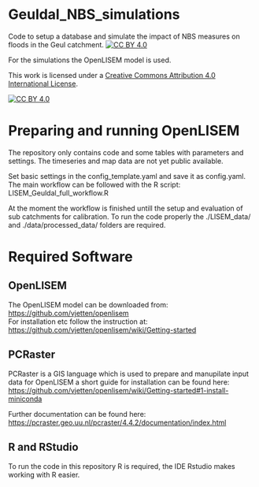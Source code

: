 # Geuldal_NBS_simulations
Code to setup a database and simulate the impact of NBS measures on floods in the Geul catchment.
[![CC BY 4.0][cc-by-shield]][cc-by]

For the simulations the OpenLISEM model is used.


This work is licensed under a
[Creative Commons Attribution 4.0 International License][cc-by].

[![CC BY 4.0][cc-by-image]][cc-by]

[cc-by]: http://creativecommons.org/licenses/by/4.0/
[cc-by-image]: https://i.creativecommons.org/l/by/4.0/88x31.png
[cc-by-shield]: https://img.shields.io/badge/License-CC%20BY%204.0-lightgrey.svg

# Preparing and running OpenLISEM
The repository only contains code and some tables with parameters and settings. The timeseries and map data are not yet public available. 

Set basic settings in the config_template.yaml and save it as config.yaml. 
The main workflow can be followed with the R script: LISEM_Geuldal_full_workflow.R  

At the moment the workflow is finished untill the setup and evaluation of sub catchments for calibration.
To run the code properly the ./LISEM_data/ and ./data/processed_data/ folders are required.

# Required Software

## OpenLISEM
The OpenLISEM model can be downloaded from: https://github.com/vjetten/openlisem  
For installation etc follow the instruction at: https://github.com/vjetten/openlisem/wiki/Getting-started

## PCRaster
PCRaster is a GIS language which is used to prepare and manupilate input data for OpenLISEM a short guide for installation can be found here: https://github.com/vjetten/openlisem/wiki/Getting-started#1-install-miniconda

Further documentation can be found here: https://pcraster.geo.uu.nl/pcraster/4.4.2/documentation/index.html

## R and RStudio
To run the code in this repository R is required, the IDE Rstudio makes working with R easier.

